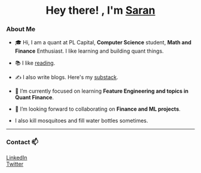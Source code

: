 ## <h1 align="center"> Hey there! , I'm [Saran](https://saranbodduluri.github.io) </h1> 
### About Me 

- 🎓 Hi, I am a quant at PL Capital, **Computer Science** student, **Math and Finance** Enthusiast. I like learning and building quant things. 

- 📚 I like [reading](https://silk-square-938.notion.site/Saran-s-Readings-ff01aab86713403ab12eb8ab9590ed35).

- ✍️ I also write blogs. Here's my [substack](https://saranbluri.substack.com/).

- 🌱 I’m currently focused on learning **Feature Engineering and topics in Quant Finance**.

- 👯 I’m looking forward to collaborating on **Finance and ML projects**.

- I also kill mosquitoes and fill water bottles sometimes.


---
### Contact 📫

[LinkedIn](https://linkedin.com/in/saranbluri)\
[Twitter](https://twitter.com/saranbluri)


<!--
![](https://komarev.com/ghpvc/?username=SaranBodduluri&label=visitors)
![GitHub stats](https://github-readme-stats.vercel.app/api?username=idk&count_private=true)


<!--
**SaranBodduluri/saranbodduluri** is a ✨ _special_ ✨ repository because its `README.md` (this file) appears on your GitHub profile.

Here are some ideas to get you started:

- 🔭 I’m currently working on ...
- 🌱 I’m currently learning ...
- 👯 I’m looking to collaborate on ...
- 🤔 I’m looking for help with ...
- 💬 Ask me about ...
- 📫 How to reach me: ...
- 😄 Pronouns: ...
- ⚡ Fun fact: ...
-->
